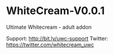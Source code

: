 WhiteCream-V0.0.1
=================

Ultimate Whitecream - adult addon

Support: http://bit.ly/uwc-support
Twitter: https://twitter.com/whitecream_uwc
